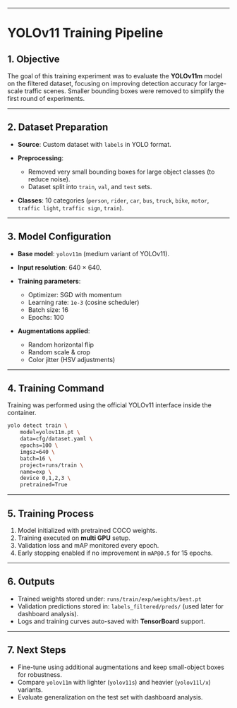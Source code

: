 
---

# YOLOv11 Training Pipeline

## 1. Objective

The goal of this training experiment was to evaluate the **YOLOv11m** model on the filtered dataset, focusing on improving detection accuracy for large-scale traffic scenes. Smaller bounding boxes were removed to simplify the first round of experiments.

---

## 2. Dataset Preparation

* **Source**: Custom dataset with `labels` in YOLO format.
* **Preprocessing**:

  * Removed very small bounding boxes for large object classes (to reduce noise).
  * Dataset split into `train`, `val`, and `test` sets.
* **Classes**: 10 categories
  (`person`, `rider`, `car`, `bus`, `truck`, `bike`, `motor`, `traffic light`, `traffic sign`, `train`).

---

## 3. Model Configuration

* **Base model**: `yolov11m` (medium variant of YOLOv11).
* **Input resolution**: 640 × 640.
* **Training parameters**:

  * Optimizer: SGD with momentum
  * Learning rate: `1e-3` (cosine scheduler)
  * Batch size: 16
  * Epochs: 100
* **Augmentations applied**:

  * Random horizontal flip
  * Random scale & crop
  * Color jitter (HSV adjustments)

---

## 4. Training Command

Training was performed using the official YOLOv11 interface inside the container.

```bash
yolo detect train \
    model=yolov11m.pt \
    data=cfg/dataset.yaml \
    epochs=100 \
    imgsz=640 \
    batch=16 \
    project=runs/train \
    name=exp \
    device 0,1,2,3 \
    pretrained=True
```

---

## 5. Training Process

1. Model initialized with pretrained COCO weights.
2. Training executed on **multi GPU** setup.
3. Validation loss and mAP monitored every epoch.
4. Early stopping enabled if no improvement in `mAP@0.5` for 15 epochs.

---

## 6. Outputs

* Trained weights stored under:
  `runs/train/exp/weights/best.pt`
* Validation predictions stored in:
  `labels_filtered/preds/` (used later for dashboard analysis).
* Logs and training curves auto-saved with **TensorBoard** support.

---

## 7. Next Steps

* Fine-tune using additional augmentations and keep small-object boxes for robustness.
* Compare `yolov11m` with lighter (`yolov11s`) and heavier (`yolov11l/x`) variants.
* Evaluate generalization on the test set with dashboard analysis.

